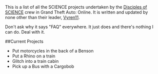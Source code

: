 <script>
$('span').text();
</script>
This is a list of all the SCIENCE projects undertaken by the [Disciples of SCIENCE](https://socialclub.rockstargames.com/crew/disciples_of_science) crew in Grand Theft Auto: Online. It is written and updated by none other than their leader, [Vyren11](https://socialclub.rockstargames.com/member/vyren11). 

Don't ask why it says "FAQ" everywhere. It just does and there's nothing I can do. Deal with it. 

##Current Projects
* Put motorcycles in the back of a Benson
* Put a Rhino on a train
* Glitch into a train cabin
* Pick up a Bus with a Cargobob